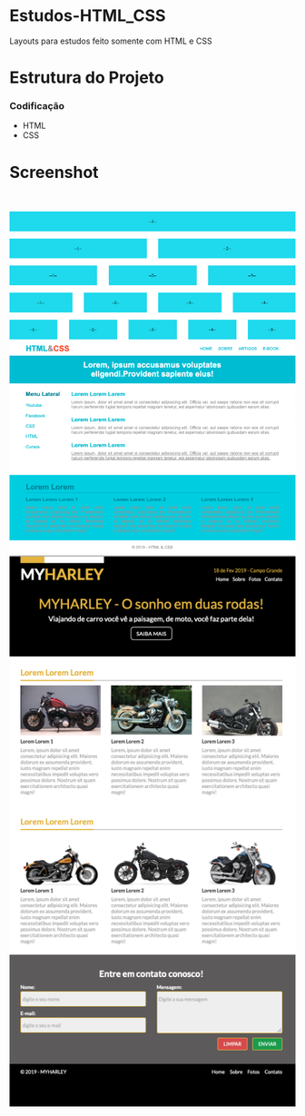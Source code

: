 # Estudos-HTML_CSS
Layouts para estudos feito somente com HTML e CSS

# Estrutura do Projeto

<h3>Codificação</h3>
<ul>
  <li>HTML </li>
  <li>CSS </li>
</ul>

# Screenshot 

<br><br>
![ScreenShot](https://github.com/jorgemtoledo/telasHtml/blob/master/html_css/exemplo1.png)
![ScreenShot](https://github.com/jorgemtoledo/telasHtml/blob/master/html_css/exemplo2.png)
![ScreenShot](https://github.com/jorgemtoledo/telasHtml/blob/master/html_css/exemplo3.png)